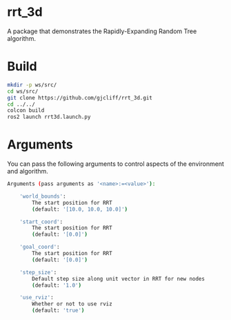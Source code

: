 # rrt_3d
A package that demonstrates the Rapidly-Expanding Random Tree algorithm.

# Build
```bash
mkdir -p ws/src/
cd ws/src/
git clone https://github.com/gjcliff/rrt_3d.git
cd ../../
colcon build
ros2 launch rrt3d.launch.py
```
# Arguments
You can pass the following arguments to control aspects of the environment and
algorithm.
```bash
Arguments (pass arguments as '<name>:=<value>'):

    'world_bounds':
        The start position for RRT
        (default: '[10.0, 10.0, 10.0]')

    'start_coord':
        The start position for RRT
        (default: '[0.0]')

    'goal_coord':
        The start position for RRT
        (default: '[0.0]')

    'step_size':
        Default step size along unit vector in RRT for new nodes
        (default: '1.0')

    'use_rviz':
        Whether or not to use rviz
        (default: 'true')
```
